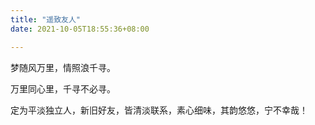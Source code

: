 ```yaml
---
title: "遥致友人"
date: 2021-10-05T18:55:36+08:00

---
```

梦随风万里，情照浪千寻。

万里同心里，千寻不必寻。

定为平淡独立人，新旧好友，皆清淡联系，素心细味，其韵悠悠，宁不幸哉！
